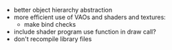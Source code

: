 - better object hierarchy abstraction
- more efficient use of VAOs and shaders and textures:
    + make bind checks
- include shader program use function in draw call?
- don't recompile library files